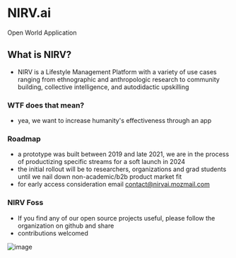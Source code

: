 # NIRV.ai

Open World Application

## What is NIRV?

- NIRV is a Lifestyle Management Platform with a variety of use cases ranging from ethnographic and anthropologic research to community building, collective intelligence, and autodidactic upskilling

### WTF does that mean?

- yea, we want to increase humanity's effectiveness through an app

### Roadmap

- a prototype was built between 2019 and late 2021, we are in the process of productizing specific streams for a soft launch in 2024
- the initial rollout will be to researchers, organizations and grad students until we nail down non-academic/b2b product market fit
- for early access consideration email contact@nirvai.mozmail.com

### NIRV Foss

- If you find any of our open source projects useful, please follow the organization on github and share
- contributions welcomed

![image](https://user-images.githubusercontent.com/10324554/209757938-490c255c-913a-4e69-b5f0-c0af54abb2b9.png)

